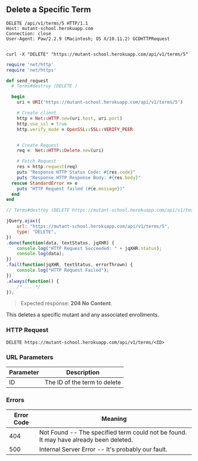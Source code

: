 ## Delete a Specific Term

```http
DELETE /api/v1/terms/5 HTTP/1.1
Host: mutant-school.herokuapp.com
Connection: close
User-Agent: Paw/2.2.9 (Macintosh; OS X/10.11.2) GCDHTTPRequest


```

```shell
curl -X "DELETE" "https://mutant-school.herokuapp.com/api/v1/terms/5"
```

```ruby
require 'net/http'
require 'net/https'

def send_request
  # Terms#destroy (DELETE )

  begin
    uri = URI('https://mutant-school.herokuapp.com/api/v1/terms/5')

    # Create client
    http = Net::HTTP.new(uri.host, uri.port)
    http.use_ssl = true
    http.verify_mode = OpenSSL::SSL::VERIFY_PEER


    # Create Request
    req =  Net::HTTP::Delete.new(uri)

    # Fetch Request
    res = http.request(req)
    puts "Response HTTP Status Code: #{res.code}"
    puts "Response HTTP Response Body: #{res.body}"
  rescue StandardError => e
    puts "HTTP Request failed (#{e.message})"
  end
end
```

```javascript
// Terms#destroy (DELETE https://mutant-school.herokuapp.com/api/v1/terms/5)

jQuery.ajax({
    url: "https://mutant-school.herokuapp.com/api/v1/terms/5",
    type: "DELETE",
})
.done(function(data, textStatus, jqXHR) {
    console.log("HTTP Request Succeeded: " + jqXHR.status);
    console.log(data);
})
.fail(function(jqXHR, textStatus, errorThrown) {
    console.log("HTTP Request Failed");
})
.always(function() {
    /* ... */
});
```

> Expected response: **204 No Content**.

This deletes a specific mutant and any associated enrollments.

### HTTP Request

`DELETE https://mutant-school.herokuapp.com/api/v1/terms/<ID>`

### URL Parameters

Parameter | Description
--------- | -----------
ID        | The ID of the term to delete

### Errors

Error Code | Meaning
---------- | -------
404        | Not Found -- The specified term could not be found. It may have already been deleted.
500        | Internal Server Error -- It's probably our fault.

